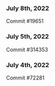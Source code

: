 ### July 8th, 2022

Commit #19651

### July 5th, 2022

Commit #314353


### July 4th, 2022

Commit #72281
